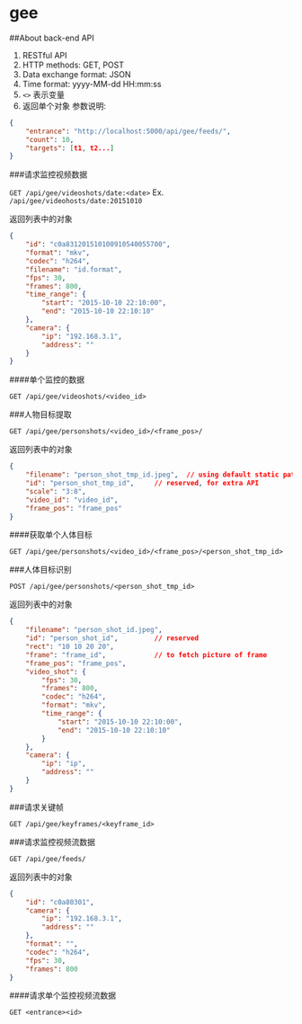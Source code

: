 gee
===

##About back-end API

1. RESTful API
2. HTTP methods: GET, POST
3. Data exchange format: JSON
4. Time format: yyyy-MM-dd HH:mm:ss
5. `<>` 表示变量
5. 返回单个对象
参数说明:
```json
{
    "entrance": "http://localhost:5000/api/gee/feeds/",
    "count": 10,
    "targets": [t1, t2...]
}
```

###请求监控视频数据

`GET /api/gee/videoshots/date:<date>`
Ex. `/api/gee/videohosts/date:20151010`

返回列表中的对象
```json
{
    "id": "c0a831201510100910540055700",
    "format": "mkv",
    "codec": "h264",
    "filename": "id.format",
    "fps": 30,
    "frames": 800,
    "time_range": {
        "start": "2015-10-10 22:10:00",
        "end": "2015-10-10 22:10:10"
    },
    "camera": {
        "ip": "192.168.3.1",
        "address": ""
    }
}
```

####单个监控的数据

`GET /api/gee/videoshots/<video_id>`

###人物目标提取

`GET /api/gee/personshots/<video_id>/<frame_pos>/`

返回列表中的对象
```json
{
    "filename": "person_shot_tmp_id.jpeg",  // using default static path
    "id": "person_shot_tmp_id",     // reserved, for extra API
    "scale": "3:8",
    "video_id": "video_id",
    "frame_pos": "frame_pos"
}
```

####获取单个人体目标

`GET /api/gee/personshots/<video_id>/<frame_pos>/<person_shot_tmp_id>`

###人体目标识别

`POST /api/gee/personshots/<person_shot_tmp_id>`

返回列表中的对象
```json
{
    "filename": "person_shot_id.jpeg",    
    "id": "person_shot_id",         // reserved
    "rect": "10 10 20 20",
    "frame": "frame_id",            // to fetch picture of frame 
    "frame_pos": "frame_pos",
    "video_shot": {
        "fps": 30,
        "frames": 800,
        "codec": "h264",
        "format": "mkv",
        "time_range": {
            "start": "2015-10-10 22:10:00",
            "end": "2015-10-10 22:10:10"
        }
    },
    "camera": {
        "ip": "ip",
        "address": ""
    }
}
```

###请求关键帧

`GET /api/gee/keyframes/<keyframe_id>`

###请求监控视频流数据

`GET /api/gee/feeds/`

返回列表中的对象
```json
{
    "id": "c0a80301",
    "camera": {
        "ip": "192.168.3.1",
        "address": ""
    },
    "format": "",
    "codec": "h264",
    "fps": 30,
    "frames": 800
}
```

####请求单个监控视频流数据

`GET <entrance><id>`

